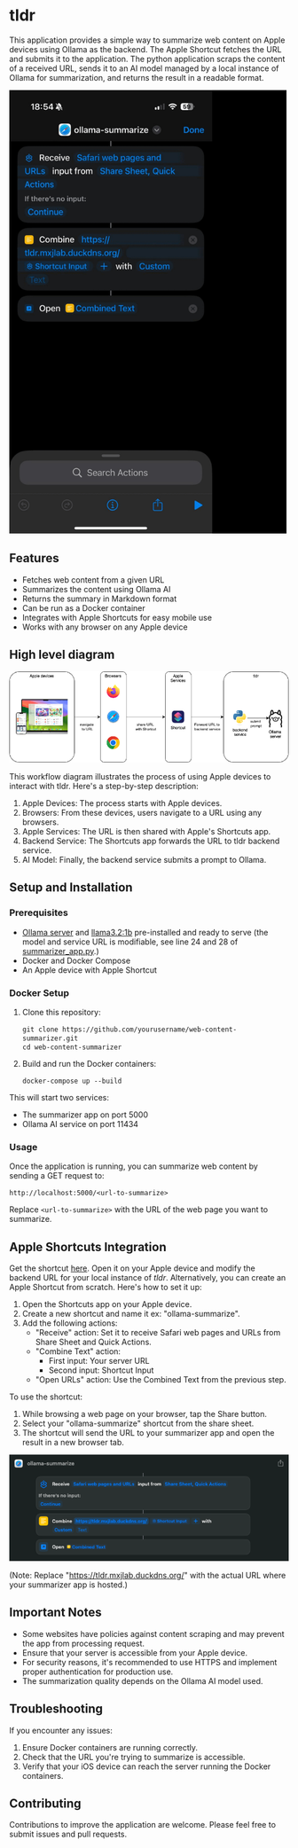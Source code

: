 # tldr

This application provides a simple way to summarize web content on Apple devices using Ollama as the backend. The Apple Shortcut fetches the URL and submits it to the application. The python application scraps the content of a received URL, sends it to an AI model managed by a local instance of Ollama for summarization, and returns the result in a readable format.

<img src="apple-shortcut.gif" alt="tldr" width="500" height="800">

## Features

- Fetches web content from a given URL
- Summarizes the content using Ollama AI
- Returns the summary in Markdown format
- Can be run as a Docker container
- Integrates with Apple Shortcuts for easy mobile use
- Works with any browser on any Apple device

## High level diagram

![Alt text](tldr-diagram.png)

This workflow diagram illustrates the process of using Apple devices to interact with tldr. Here's a step-by-step description:

1. Apple Devices: The process starts with Apple devices.
2. Browsers: From these devices, users navigate to a URL using any browsers.
3. Apple Services: The URL is then shared with Apple's Shortcuts app.
4. Backend Service: The Shortcuts app forwards the URL to tldr backend service.
5. AI Model: Finally, the backend service submits a prompt to Ollama.

## Setup and Installation

### Prerequisites

- [Ollama server](https://ollama.com/) and [llama3.2:1b](https://ollama.com/library/llama3.2:1b) pre-installed and ready to serve (the model and service URL is modifiable, see line 24 and 28 of [summarizer_app.py](https://github.com/maciejjedrzejczyk/tldr/blob/main/summarizer_app.py).)
- Docker and Docker Compose
- An Apple device with Apple Shortcut

### Docker Setup

1. Clone this repository:
   ```
   git clone https://github.com/yourusername/web-content-summarizer.git
   cd web-content-summarizer
   ```

2. Build and run the Docker containers:
   ```
   docker-compose up --build
   ```

This will start two services:
- The summarizer app on port 5000
- Ollama AI service on port 11434

### Usage

Once the application is running, you can summarize web content by sending a GET request to:

```
http://localhost:5000/<url-to-summarize>
```

Replace `<url-to-summarize>` with the URL of the web page you want to summarize.

## Apple Shortcuts Integration

Get the shortcut [here](https://www.icloud.com/shortcuts/bd8b25668f0a4caead0894505a374942). Open it on your Apple device and modify the backend URL for your local instance of _tldr_. Alternatively, you can create an Apple Shortcut from scratch. Here's how to set it up:

1. Open the Shortcuts app on your Apple device.
2. Create a new shortcut and name it ex: "ollama-summarize".
3. Add the following actions:
   - "Receive" action: Set it to receive Safari web pages and URLs from Share Sheet and Quick Actions.
   - "Combine Text" action:
     - First input: Your server URL
     - Second input: Shortcut Input
   - "Open URLs" action: Use the Combined Text from the previous step.

To use the shortcut:
1. While browsing a web page on your browser, tap the Share button.
2. Select your "ollama-summarize" shortcut from the share sheet.
3. The shortcut will send the URL to your summarizer app and open the result in a new browser tab.

![Alt text](apple-shortcut.png)

(Note: Replace "https://tldr.mxjlab.duckdns.org/" with the actual URL where your summarizer app is hosted.)

## Important Notes

- Some websites have policies against content scraping and may prevent the app from processing request.
- Ensure that your server is accessible from your Apple device.
- For security reasons, it's recommended to use HTTPS and implement proper authentication for production use.
- The summarization quality depends on the Ollama AI model used.

## Troubleshooting

If you encounter any issues:
1. Ensure Docker containers are running correctly.
2. Check that the URL you're trying to summarize is accessible.
3. Verify that your iOS device can reach the server running the Docker containers.

## Contributing

Contributions to improve the application are welcome. Please feel free to submit issues and pull requests.
